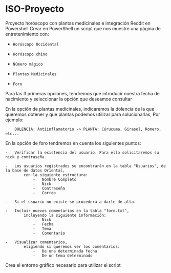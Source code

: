 # ISO-Proyecto
Proyecto horóscopo con plantas medicinales e integración Reddit en Powershell
Crear en PowerShell un script que nos muestre una página de entretenimiento con:
  -     Horóscopo Occidental
  -     Horóscopo chino
  -     Número mágico
  -     Plantas Medicinales
  -     Foro
  
Para las 3 primeras opciones, tendremos que introducir nuestra fecha de nacimiento y 
    seleccionar la opción que deseamos consultar
 
En la opción de plantas medicinales, indicaremos la dolencia de la que queremos obtener y 
    que plantas podemos utilizar para solucionarlas, Por ejemplo:
    
        DOLENCIA: Antiinflamatorio -> PLANTA: Cúrucuma, Girasol, Romero, etc...
        
En la opción de foro tendremos en cuenta los siguientes puntos:

    -   Verificar la existencia del usuario. Para ello solicitaremos su nick y contraseña.
    
    -   Los usuarios registrados se encontrarán en la tabla "Usuarios", de la base de datos Oriental,
            con la siguiente estructura:                
                -   Nombre Completo
                -   Nick
                -   Contraseña
                -   Correo
                
    -   Si el usuario no existe se procederá a darle de alta.
    
    -   Incluir nuevos comentarios en la tabla "foro.txt", 
            incluyendo la siguiente información:
                -   Nick
                -   Fecha
                -   Tema
                -   Comentario
                
    -   Visualizar comentarios, 
            eligiendo si queremos ver los comentarios:
                -   De una determinada fecha
                -   De un tema determinado
                
Crea el entorno gráfico necesario para utilizar el script        

